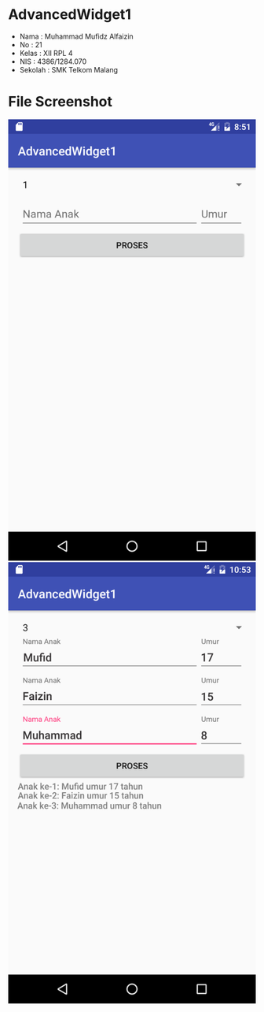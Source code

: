 # AdvancedWidget1


* Nama : Muhammad Mufidz Alfaizin
* No : 21
* Kelas : XII RPL 4
* NIS : 4386/1284.070
* Sekolah : SMK Telkom Malang

# File Screenshot

![1](https://github.com/mufidfaizin/AdvancedWidget1/blob/master/ss1.png)
![2](https://github.com/mufidfaizin/AdvancedWidget1/blob/master/ss3.png)


